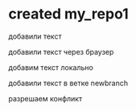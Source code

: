 # created my_repo1

добавили текст 

добавили текст через браузер

добавим текст локально

добавили текст в ветке newbranch 

разрешаем конфликт 
